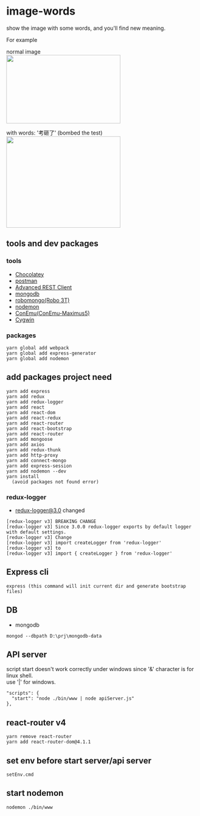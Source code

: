 # image-words
show the image with some words, and you'll find new meaning.


For example

normal image   
<img src="https://image.ibb.co/g9OSez/image.jpg" width="300" height="180" >   


with words: '考砸了' (bombed the test)   
<img src="https://image.ibb.co/gpBSUz/image.jpg" width="300" height="240" >   




## tools and dev packages
### tools
- [Chocolatey](https://chocolatey.org/)
- [postman](https://www.getpostman.com/)
- [Advanced REST Client](https://advancedrestclient.com/)
- [mongodb](https://www.mongodb.com/)
- [robomongo(Robo 3T)](https://robomongo.org/)
- [nodemon](https://nodemon.io/)
- [ConEmu(ConEmu-Maximus5)](https://conemu.github.io/)
- [Cygwin](https://www.cygwin.com/)


### packages
```
yarn global add webpack
yarn global add express-generator
yarn global add nodemon
```


## add packages project need
```
yarn add express
yarn add redux
yarn add redux-logger
yarn add react
yarn add react-dom
yarn add react-redux
yarn add react-router
yarn add react-bootstrap
yarn add react-router
yarn add mongoose
yarn add axios
yarn add redux-thunk
yarn add http-proxy
yarn add connect-mongo
yarn add express-session
yarn add nodemon --dev
yarn install
  (avoid packages not found error)
```


### redux-logger
- redux-logger@3.0 changed
```
[redux-logger v3] BREAKING CHANGE
[redux-logger v3] Since 3.0.0 redux-logger exports by default logger with default settings.
[redux-logger v3] Change
[redux-logger v3] import createLogger from 'redux-logger'
[redux-logger v3] to
[redux-logger v3] import { createLogger } from 'redux-logger'
```

## Express cli
```
express (this command will init current dir and generate bootstrap files)
```

## DB
- mongodb
```
mongod --dbpath D:\prj\mongodb-data
```

## API server
script start doesn't work correctly under windows since '&' character is for linux shell.
<br>use '|' for windows.
```
"scripts": {
  "start": "node ./bin/www | node apiServer.js"
},
```

## react-router v4
```
yarn remove react-router
yarn add react-router-dom@4.1.1
```

## set env before start server/api server
```
setEnv.cmd
```

## start nodemon
```
nodemon ./bin/www
```


